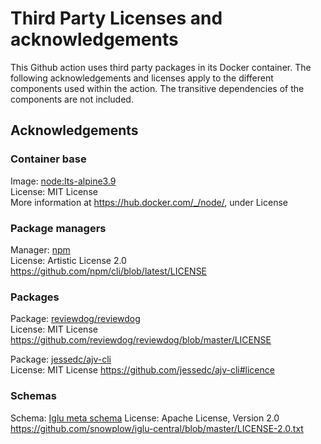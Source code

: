# Third Party Licenses and acknowledgements

This Github action uses third party packages in its Docker container. The following acknowledgements and licenses apply to the different components used within the action. The transitive dependencies of the components are not included.

## Acknowledgements

### Container base

Image: [node:lts-alpine3.9](https://hub.docker.com/layers/node/library/node/lts-alpine3.9/images/sha256-bde45036802614d768fbdfc21fc36c4b729ce0a9cb939aaba2cbd82415bce9f8?context=explore)\
License: MIT License\
More information at https://hub.docker.com/_/node/, under License

### Package managers

Manager: [npm](https://github.com/npm/cli)\
License: Artistic License 2.0\
https://github.com/npm/cli/blob/latest/LICENSE

### Packages

Package: [reviewdog/reviewdog](https://github.com/reviewdog/reviewdog)\
License: MIT License\
https://github.com/reviewdog/reviewdog/blob/master/LICENSE

Package: [jessedc/ajv-cli](https://github.com/jessedc/ajv-cli)\
License: MIT License
https://github.com/jessedc/ajv-cli#licence

### Schemas

Schema: [Iglu meta schema](https://github.com/snowplow/iglu-central)
License: Apache License, Version 2.0
https://github.com/snowplow/iglu-central/blob/master/LICENSE-2.0.txt
